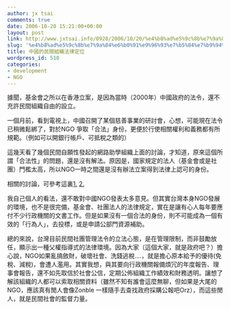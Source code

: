```yaml
---
author: jx tsai
comments: true
date: 2006-10-20 15:21:00+00:00
layout: post
link: http://www.jxtsai.info/0928/2006/10/20/%e4%b8%ad%e5%9c%8b%e7%9a%84%e6%b0%91%e9%96%93%e7%b5%84%e7%b9%94%e6%b3%95%e5%be%8b%e5%ae%9a%e4%bd%8d/
slug: '%e4%b8%ad%e5%9c%8b%e7%9a%84%e6%b0%91%e9%96%93%e7%b5%84%e7%b9%94%e6%b3%95%e5%be%8b%e5%ae%9a%e4%bd%8d'
title: 中國的民間組織法律定位
wordpress_id: 510
categories:
- development
- NGO
---
```


據聞，基金會之所以在香港立案，是因為當時（2000年）中國政府的法令，還不充許民間組織自由的設立。

  


  
一個月前，看到電視上，中國召開了某個慈善事業的研討會，心想，可能現在法令已稍微鬆綁了，對於NGO 爭取「合法」身份，更便於行使相關權利和義務都有所規範。（例如可以開銀行帳戶、可抵稅之類的）

  


這幾天看了幾個民間自願性發起的網路助學組織上面的討論，才知道，原來這個所謂「合法性」的問題，還是沒有解法。原因是，國家規定的法人（基金會或是社團）門檻太高，所以NGO一時之間還是沒有辦法立案得到法律上認可的身份。

  


  
相關的討論，可參考這裏[1.](http://bbs.gesanghua.org/dispbbs.asp?boardid=15&replyid=59534&id=18215&page=1&skin=0&Star=1) [2.](http://www.lohcn.org/forum/viewtopic.php?t=41473)

  


我自己個人的看法，還不敢對中國NGO發表太多意見。但其實台灣本身NGO發展的環境，也不是很完備，基金會、社團法人的法律規定，實在是讓有心人每年要應付不少行政機關的文書工作。但是如果沒有一個合法的身份，則不可能成為一個有效的「行為人」，去投標，或是申請公部門資源補助。

  


總的來說，台灣目前民間社團管理法令的立法心態，是在管理限制，而非鼓勵放任，顯示出一種父權指導式的法律環境。因為大家（這個大家，就是政府吧？）擔心說，NGO如果亂搞斂財，破壞社會、洗錢逃稅....，就是擔心原本給予的優待(免稅、減稅)，會遭人濫用。其實我想，與其要向行政機關報備煩冗的年度報告、理事會報告，還不如先取信於社會公信，定期公佈組織工作績效和財務透明。讓想了解該組織的人都可以索取相關資料（雖然不知有誰會這麼無聊，但如果是大尾的NGO，應該真有閒人會像Zonble 一樣隨手去查找政府採購公報吧Orz），而這些閒人，就是民間社會的監督力量。

  
  

